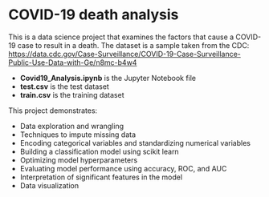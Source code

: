 # COVID-19 death analysis

This is a data science project that examines the factors that cause a COVID-19 case to result in a death.  The dataset is a sample taken from the CDC: https://data.cdc.gov/Case-Surveillance/COVID-19-Case-Surveillance-Public-Use-Data-with-Ge/n8mc-b4w4

- **Covid19_Analysis.ipynb** is the Jupyter Notebook file
- **test.csv** is the test dataset
- **train.csv** is the training dataset


This project demonstrates:
- Data exploration and wrangling
- Techniques to impute missing data
- Encoding categorical variables and standardizing numerical variables
- Building a classification model using scikit learn
- Optimizing model hyperparameters
- Evaluating model performance using accuracy, ROC, and AUC
- Interpretation of significant features in the model
- Data visualization

